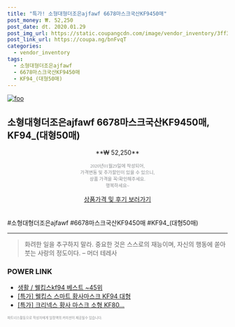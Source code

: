 ```yaml
--- 
title: "특가! 소형대형더조은ajfawf 6678마스크국산KF9450매" 
post_money: ₩. 52,250 
post_date: dt. 2020.01.29 
post_img_url: https://static.coupangcdn.com/image/vendor_inventory/3ff3/a8d22da46043dfbce0a6514301d06d0a75f2bd359e1cedd11cbc6dc433fc.jpg 
post_link_url: https://coupa.ng/bnFvqT 
categories: 
  - vendor_inventory 
tags: 
  - 소형대형더조은ajfawf 
  - 6678마스크국산KF9450매 
  - KF94_(대형50매) 
--- 
```

[![foo](https://static.coupangcdn.com/image/vendor_inventory/3ff3/a8d22da46043dfbce0a6514301d06d0a75f2bd359e1cedd11cbc6dc433fc.jpg)](https://coupa.ng/bnFvqT) 

## 소형대형더조은ajfawf 6678마스크국산KF9450매, KF94_(대형50매) 
<p style="text-align: center;">**₩ 52,250**</p> 
<p style="text-align: center;"><span style="color: #898c8f; font-family: Georgia,Times,serif; font-size: 0.75em;">2020년01월29일에 작성되어, <br>가격변동 및 추가할인이 있을 수 있으니,<br> 상품 가격을 꼭!확인해주세요.<br>행복하세요~</span> 
</p>	 
<div markdown="0" style="text-align: center;"><a href="https://coupa.ng/bnFvqT" class="btn btn--success">상품가격 및 후기 보러가기</a></div> 
<br><br> 
  #소형대형더조은ajfawf #6678마스크국산KF9450매 #KF94_(대형50매) 
<hr> 

> 화려한 일을 추구하지 말라. 중요한 것은 스스로의 재능이며, 자신의 행동에 쏟아 붓는 사랑의 정도이다. – 머더 테레사 


### POWER LINK

* <a href="https://blog.naver.com/santokki14/221786737092" target="_blank">생활 / 웰킵스kf94 베스트 ~45위</a>
* <a href="https://blog.naver.com/an0733/221789248678" target="_blank">[특가] 웰킵스 스마트 황사마스크 KF94 대형</a>
* <a href="https://blog.naver.com/santokki14/221789416332" target="_blank">[특가] 크리넥스 황사 마스크 소형 KF80...</a>

<span style="color: #898c8f; font-family: Georgia,Times,serif; font-size: 0.55em;">파트너스활동으로 작성자에게 일정액의 커미션이 제공될수 있습니다.</span> 
